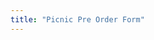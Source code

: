 ```yaml
---
title: "Picnic Pre Order Form"
---
```


<div id="ff-compose"></div>
<script async defer src="https://formfacade.com/include/103563710243545245113/form/1FAIpQLScdbkyLPzp14PU-mwOzuSeChWAnLZ4QgTUQCaAZPiflMrXFUg/classic.js?div=ff-compose"></script>
